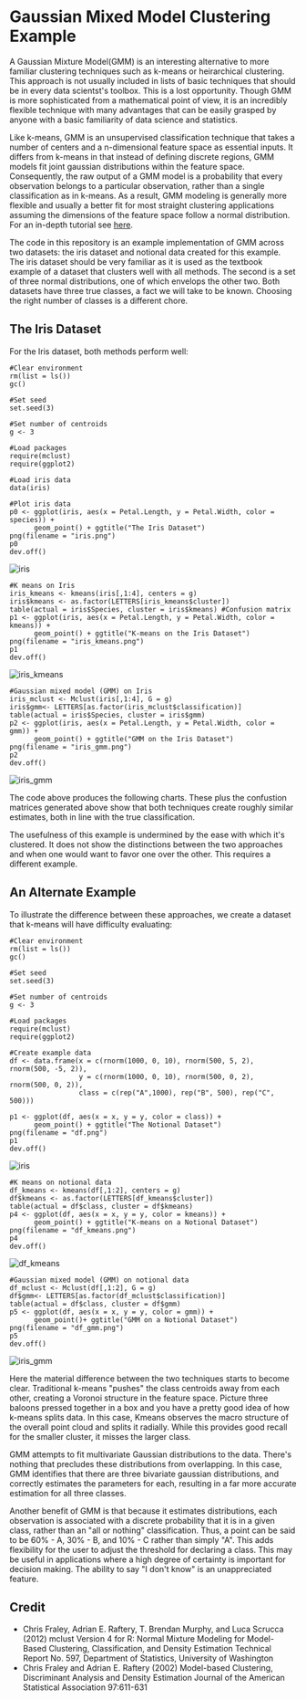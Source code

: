 # Gaussian Mixed Model Clustering Example

A Gaussian Mixture Model(GMM) is an interesting alternative to more familiar clustering techniques such as k-means or heirarchical clustering. This approach is not usually included in lists of basic techniques that should be in every data scientst's toolbox. This is a lost opportunity. Though GMM is more sophisticated from a mathematical point of view, it is an incredibly flexible technique with many advantages that can be easily grasped by anyone with a basic familiarity of data science and statistics.

Like k-means, GMM is an unsupervised classification technique that takes a number of centers and a n-dimensional feature space as essential inputs. It differs from k-means in that instead of defining discrete regions, GMM models fit joint gaussian distributions within the feature space. Consequently, the raw output of a GMM model is a probability that every observation belongs to a particular observation, rather than a single classification as in k-means. As a result, GMM modeling is generally more flexible and usually a better fit for most straight clustering applications assuming the dimensions of the feature space follow a normal distribution. For an in-depth tutorial see [here](https://www.youtube.com/watch?v=qMTuMa86NzU).

The code in this repository is an example implementation of GMM across two datasets: the iris dataset and notional data created for this example. The iris dataset should be very familiar as it is used as the textbook example of a dataset that clusters well with all methods. The second is a set of three normal distributions, one of which envelops the other two. Both datasets have three true classes, a fact we will take to be known. Choosing the right number of classes is a different chore.

## The Iris Dataset 

For the Iris dataset, both methods perform well:

```
#Clear environment
rm(list = ls())
gc()

#Set seed
set.seed(3)

#Set number of centroids
g <- 3

#Load packages
require(mclust)
require(ggplot2)

#Load iris data
data(iris)

#Plot iris data
p0 <- ggplot(iris, aes(x = Petal.Length, y = Petal.Width, color = species)) +
      geom_point() + ggtitle("The Iris Dataset")
png(filename = "iris.png")
p0
dev.off()
```
![iris](/GMM-Tutorial/Graphics/iris.png)
```
#K means on Iris
iris_kmeans <- kmeans(iris[,1:4], centers = g)
iris$kmeans <- as.factor(LETTERS[iris_kmeans$cluster])
table(actual = iris$Species, cluster = iris$kmeans) #Confusion matrix
p1 <- ggplot(iris, aes(x = Petal.Length, y = Petal.Width, color = kmeans)) +
      geom_point() + ggtitle("K-means on the Iris Dataset")
png(filename = "iris_kmeans.png")
p1
dev.off()
```
![iris_kmeans](/GMM-Tutorial/Graphics/iris_kmeans.png)

```
#Gaussian mixed model (GMM) on Iris
iris_mclust <- Mclust(iris[,1:4], G = g)
iris$gmm<- LETTERS[as.factor(iris_mclust$classification)]
table(actual = iris$Species, cluster = iris$gmm)
p2 <- ggplot(iris, aes(x = Petal.Length, y = Petal.Width, color = gmm)) +
      geom_point() + ggtitle("GMM on the Iris Dataset")
png(filename = "iris_gmm.png")
p2
dev.off()
```
![iris_gmm](/GMM-Tutorial/Graphics/iris_gmm.png)

The code above produces the following charts. These plus the confustion matrices generated above show that both techniques create roughly similar estimates, both in line with the true classification.

The usefulness of this example is undermined by the ease with which it's clustered. It does not show the distinctions between the two approaches and when one would want to favor one over the other. This requires a different example.

## An Alternate Example

To illustrate the difference between these approaches, we create a dataset that k-means will have difficulty evaluating:

```
#Clear environment
rm(list = ls())
gc()

#Set seed
set.seed(3)

#Set number of centroids
g <- 3

#Load packages
require(mclust)
require(ggplot2)

#Create example data
df <- data.frame(x = c(rnorm(1000, 0, 10), rnorm(500, 5, 2), rnorm(500, -5, 2)), 
                 y = c(rnorm(1000, 0, 10), rnorm(500, 0, 2), rnorm(500, 0, 2)),
                 class = c(rep("A",1000), rep("B", 500), rep("C", 500)))

p1 <- ggplot(df, aes(x = x, y = y, color = class)) +
      geom_point() + ggtitle("The Notional Dataset")
png(filename = "df.png")
p1
dev.off()
```
![iris](/GMM-Tutorial/Graphics/df.png)
```
#K means on notional data
df_kmeans <- kmeans(df[,1:2], centers = g)
df$kmeans <- as.factor(LETTERS[df_kmeans$cluster])
table(actual = df$class, cluster = df$kmeans)
p4 <- ggplot(df, aes(x = x, y = y, color = kmeans)) +
      geom_point() + ggtitle("K-means on a Notional Dataset")
png(filename = "df_kmeans.png")
p4
dev.off()
```
![df_kmeans](/GMM-Tutorial/Graphics/df_kmeans.png)

```
#Gaussian mixed model (GMM) on notional data
df_mclust <- Mclust(df[,1:2], G = g)
df$gmm<- LETTERS[as.factor(df_mclust$classification)]
table(actual = df$class, cluster = df$gmm)
p5 <- ggplot(df, aes(x = x, y = y, color = gmm)) +
      geom_point()+ ggtitle("GMM on a Notional Dataset")
png(filename = "df_gmm.png")
p5
dev.off()
```
![iris_gmm](/GMM-Tutorial/Graphics/df_gmm.png)

Here the material difference between the two techniques starts to become clear. Traditional k-means "pushes" the class centroids away from each other, creating a Voronoi structure in the feature space. Picture three baloons pressed together in a box and you have a pretty good idea of how k-means splits data. In this case, Kmeans observes the macro structure of the overall point cloud and splits it radially. While this provides good recall for the smaller cluster, it misses the larger class. 

GMM attempts to fit multivariate Gaussian distributions to the data. There's nothing that precludes these distributions from overlapping. In this case, GMM identifies that there are three bivariate gaussian distributions, and correctly estimates the parameters for each, resulting in a far more  accurate estimation for all three classes. 

Another benefit of GMM is that because it estimates distributions, each observation is associated with a discrete probability that it is in a given class, rather than an "all or nothing" classification. Thus, a point can be said to be 60% - A, 30% - B, and 10% - C rather than simply "A". This adds flexibility for the user to adjust the threshold for declaring a class. This may be useful in applications where a high degree of certainty is important for decision making. The ability to say "I don't know" is an unappreciated feature.

## Credit
* Chris Fraley, Adrian E. Raftery, T. Brendan Murphy, and Luca Scrucca (2012) mclust Version 4 for R: Normal Mixture Modeling for Model-Based Clustering, Classification, and Density Estimation Technical Report No. 597, Department of Statistics, University of Washington
* Chris Fraley and Adrian E. Raftery (2002) Model-based Clustering, Discriminant Analysis and Density Estimation Journal of the American Statistical Association 97:611-631
